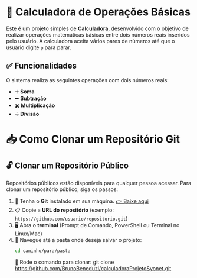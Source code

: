 # 🧮 Calculadora de Operações Básicas

Este é um projeto simples de **Calculadora**, desenvolvido com o objetivo de realizar operações matemáticas básicas entre dois números reais inseridos pelo usuário. A calculadora aceita vários pares de números até que o usuário digite `p` para parar.

## ✅ Funcionalidades

O sistema realiza as seguintes operações com dois números reais:

- ➕ **Soma**
- ➖ **Subtração**
- ✖️ **Multiplicação**
- ➗ **Divisão**

# 📥 Como Clonar um Repositório Git

## 🔓 Clonar um Repositório Público

Repositórios públicos estão disponíveis para qualquer pessoa acessar. Para clonar um repositório público, siga os passos:

1. 💾 Tenha o **Git** instalado em sua máquina. [👉 Baixe aqui](https://git-scm.com/downloads)
2. 📋 Copie a **URL do repositório** (exemplo: `https://github.com/usuario/repositorio.git`)
3. 🖥️ Abra o **terminal** (Prompt de Comando, PowerShell ou Terminal no Linux/Mac)
4. 📁 Navegue até a pasta onde deseja salvar o projeto:  
   ```bash
   cd caminho/para/pasta
   ```
   🧩 Rode o comando para clonar: git clone https://github.com/BrunoBeneduzi/calculadoraProjetoSyonet.git
   


   





